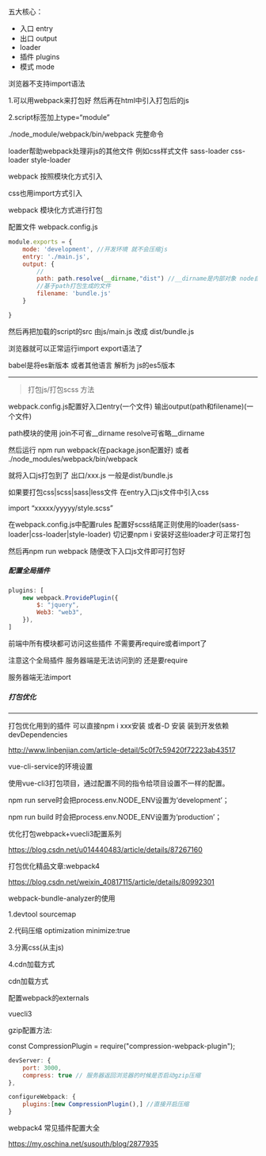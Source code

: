五大核心：

- 入口 entry
- 出口 output
- loader
- 插件 plugins
- 模式 mode



浏览器不支持import语法 

1.可以用webpack来打包好 然后再在html中引入打包后的js

2.script标签加上type=“module”



./node_module/webpack/bin/webpack 完整命令

loader帮助webpack处理非js的其他文件 例如css样式文件 sass-loader css-loader style-loader



webpack 按照模块化方式引入 

css也用import方式引入



webpack 模块化方式进行打包



配置文件 webpack.config.js



```javascript
module.exports = {
    mode: 'development', //开发环境 就不会压缩js
	entry: './main.js',
    output: {
        //
        path: path.resolve(__dirname,"dist") //__dirname是内部对象 node自己赋值了
        //基于path打包生成的文件
        filename: 'bundle.js'
    }

}
```



然后再把加载的script的src 由js/main.js 改成 dist/bundle.js 

浏览器就可以正常运行import export语法了



babel是将es新版本 或者其他语言 解析为 js的es5版本



---

> 打包js/打包scss 方法

webpack.config.js配置好入口entry(一个文件) 输出output(path和filename)(一个文件)

path模块的使用 join不可省\__dirname resolve可省略__dirname



然后运行 npm run webpack(在package.json配置好) 或者 ./node_modules/webpack/bin/webpack



就将入口js打包到了 出口/xxx.js 一般是dist/bundle.js



如果要打包css|scss|sass|less文件 在entry入口js文件中引入css

import “xxxxx/yyyyy/style.scss”

在webpack.config.js中配置rules 配置好scss结尾正则使用的loader(sass-loader|css-loader|style-loader) 切记要npm i 安装好这些loader才可正常打包



然后再npm run webpack 随便改下入口js文件即可打包好



##### 配置全局插件

```javascript
plugins: [
    new webpack.ProvidePlugin({
        $: "jquery",
        Web3: "web3",
    }),
]
```

前端中所有模块都可访问这些插件 不需要再require或者import了

注意这个全局插件 服务器端是无法访问到的 还是要require

服务器端无法import





##### 打包优化

---

打包优化用到的插件 可以直接npm i xxx安装 或者-D 安装 装到开发依赖 devDependencies



http://www.linbenjian.com/article-detail/5c0f7c59420f72223ab43517

vue-cli-service的环境设置



使用vue-cli3打包项目，通过配置不同的指令给项目设置不一样的配置。

npm run serve时会把process.env.NODE_ENV设置为‘development’；

npm run build 时会把process.env.NODE_ENV设置为‘production’；



优化打包webpack+vuecli3配置系列

https://blog.csdn.net/u014440483/article/details/87267160



打包优化精品文章:webpack4

https://blog.csdn.net/weixin_40817115/article/details/80992301



webpack-bundle-analyzer的使用



1.devtool sourcemap

2.代码压缩 optimization minimize:true

3.分离css(从主js)

4.cdn加载方式



cdn加载方式

配置webpack的externals



vuecli3

gzip配置方法:



const CompressionPlugin = require("compression-webpack-plugin");



```javascript
devServer: {
    port: 3000,
    compress: true // 服务器返回浏览器的时候是否启动gzip压缩
},

configureWebpack: {
	plugins:[new CompressionPlugin(),] //直接开启压缩
}
```



webpack4 常见插件配置大全

https://my.oschina.net/susouth/blog/2877935
